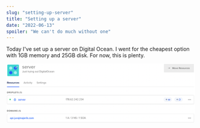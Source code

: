 ```yaml
---
slug: "setting-up-server"
title: "Setting up a server"
date: "2022-06-13"
spoiler: "We can't do much without one"
---
```

Today I've set up a server on Digital Ocean. I went for the cheapest option with 1GB memory and 25GB disk. For now, this is plenty.

![Digital Ocean server](./server-1.png)
